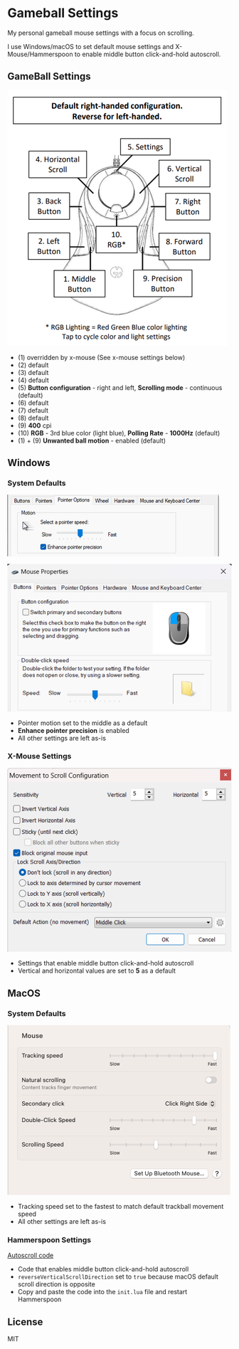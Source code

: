 # Gameball Settings

My personal gameball mouse settings with a focus on scrolling.

I use Windows/macOS to set default mouse settings and X-Mouse/Hammerspoon to enable middle button click-and-hold autoscroll.

## GameBall Settings

![gameball settings](img/gameball-settings.png)

- (1) overridden by x-mouse (See x-mouse settings below)
- (2) default
- (3) default
- (4) default
- (5) **Button configuration** - right and left, **Scrolling mode** - continuous (default)
- (6) default
- (7) default
- (8) default
- (9) **400** cpi
- (10) **RGB** - 3rd blue color (light blue), **Polling Rate** - **1000Hz** (default)
- (1) + (9) **Unwanted ball motion** - enabled (default)

## Windows

### System Defaults

![motion](img/default-windows-settings.png)

![motion](img/default-windows-settings-2.png)

- Pointer motion set to the middle as a default
- **Enhance pointer precision** is enabled
- All other settings are left as-is

### X-Mouse Settings

![gameball settings](img/x-mouse-settings.png)

- Settings that enable middle button click-and-hold autoscroll
- Vertical and horizontal values are set to **5** as a default

## MacOS

### System Defaults

![motion](img/default-macbook-settings.png)

- Tracking speed set to the fastest to match default trackball movement speed
- All other settings are left as-is

### Hammerspoon Settings

[Autoscroll code](src/init.lua)

- Code that enables middle button click-and-hold autoscroll
- `reverseVerticalScrollDirection` set to `true` because macOS default scroll direction is opposite
- Copy and paste the code into the `init.lua` file and restart Hammerspoon

## License

MIT
